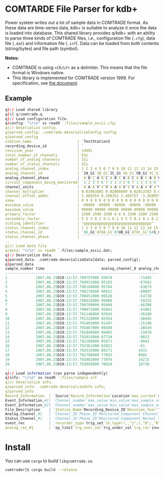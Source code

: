 # COMTARDE File Parser for kdb+

Power system writes out a lot of sample data in COMTRADE format. As these data are time-series data, kdb+ is suitable to analyze it once the data is loaded into database. This shared library provides q/kdb+ with an ability to parse three kinds of COMTRADE files, i.e., configuration file (`.cfg`), data file (`.dat`) and information file (`.inf`). Data can be loaded from both contents (string/bytes) and file path (symbol).

**Notes:**
- COMTRADE is using `<CR/LF>` as a delimiter. This means that the file format is Windows native.
- This library is implemented for COMTRADE version 1999. For specification, see [the document](http://smartgridcenter.tamu.edu/resume/pdf/comtrade91.pdf).

## Example

```q
q)// Load shared library
q)\l q/comtrade.q
q)// Load configuration file.
q)config: "\r\n" sv read0 `:files/sample_ascii.cfg;
q)// Deserialize config.
q)parsed_config: .comtrade.deserializeConfig config
q)parsed_config
station_name                     | `TestStation3
recording_device_id              | `
revision_year                    | 1999i
total_number_of_channels         | 63i
number_of_analog_channels        | 31i
number_of_status_channels        | 32i
analog_channel_index             | 1 2 3 4 5 6 7 8 9 10 11 12 13 14 15 16 17 ..
analog_channel_id                | `IA_G1`IB_G1`IC_G1`VA_G1`VB_G1`VC_G1`IA_G2..
analog_channel_phase             | `A`B`C`A`B`C`A`B`C`A`B`C`A`B`C`A`B`C`A`B`C..
circuit_component_being_monitored| `1`2`3`5`6`7`1`2`3`5`6`7`1`2`3`5`6`7`1`2`3..
channel_units                    | `A`A`A`V`V`V`A`A`A`V`V`V`A`A`A`V`V`V`A`A`A..
channel_multiplier               | 0.01983805 0.02008609 0.02013783 0.0494803..
channel_offset_adder             | 2.468354 8.588351 2.465757 -3.369059 8.144..
skew                             | 0 0 0 0 0 0 0 0 0 0 0 0 0 0 0 0 0 0 0 0 0 ..
minimum_value                    | -99999 -99999 -99999 -99999 -99999 -99999 ..
maximum_value                    | 99998 99998 99998 99998 99998 99998 99998 ..
primary_factor                   | 2500 2500 2500 6 6 6 2500 2500 2500 6 6 6 ..
secondary_factor                 | 5 5 5 0.1 0.1 0.1 5 5 5 0.1 0.1 0.1 5 5 5 ..
scaling_identifier               | "ppppppppppppppppppppppppppppppp"
status_channel_index             | 1 2 3 4 5 6 7 8 9 10 11 12 13 14 15 16 17 ..
status_channel_id                | `86_G1`87UA_G1`87UB_G1`87UC_G1`64S_G1`51_G..
status_channel_phase             | ````````````````````````````````
..
q)// Load data file
q)data: "\r\n" sv read0 `:files/sample_ascii.dat;
q)// Deserialize data.
q)parsed_data: .comtrade.deserializeData[data; parsed_config];
q)parsed_data
sample_number time                          analog_channel_0 analog_channel_1..
-----------------------------------------------------------------------------..
1             2007.06.25D19:13:57.789757000 93678            -71445          ..
2             2007.06.25D19:13:57.789931000 95165            -67662          ..
3             2007.06.25D19:13:57.790104000 95784            -63879          ..
4             2007.06.25D19:13:57.790278000 96652            -60097          ..
5             2007.06.25D19:13:57.790451000 96528            -54728          ..
6             2007.06.25D19:13:57.790625000 95660            -50335          ..
7             2007.06.25D19:13:57.790799000 95660            -46308          ..
8             2007.06.25D19:13:57.790972000 95041            -41061          ..
9             2007.06.25D19:13:57.791146000 93926            -36180          ..
10            2007.06.25D19:13:57.791320000 92934            -30445          ..
11            2007.06.25D19:13:57.791493000 91447            -25198          ..
12            2007.06.25D19:13:57.791667000 90580            -20439          ..
13            2007.06.25D19:13:57.791840000 89465            -15070          ..
14            2007.06.25D19:13:57.792014000 87730            -9823           ..
15            2007.06.25D19:13:57.792188000 85871            -4942           ..
16            2007.06.25D19:13:57.792361000 83021            -61             ..
17            2007.06.25D19:13:57.792535000 80171            4331            ..
18            2007.06.25D19:13:57.792708000 77693            8602            ..
19            2007.06.25D19:13:57.792882000 73976            14215           ..
20            2007.06.25D19:13:57.793056000 70010            18730           ..
..
q)// Load information (can parse independently)
q)info: "\r\n" sv read0 `:files/sample.inf
q)// Deserialize info.
q)parsed_info: .comtrade.deserializeInfo info;
q)parsed_info
Record_Information  | `Source`Record_Information`Location`max_current`min_cur..
Event_Information_#1| `Channel_number`max_value`min_value`max_sample_number`m..
Event_Information_#2| `Channel_number`max_value`min_value`max_sample_number`m..
File_Description    | `Station_Name`Recording_Device_ID`Revision_Year`Total_C..
Analog_Channel_#1   | `Channel_ID`Phase_ID`Monitored_Component`Channel_Units`..
Status_Channel_#1   | `Channel_ID`Phase_ID`Monitored_Component`Normal_State!(..
event_rec           | `recorder_type`trig_set`ch_type!(,,"1";(,"0";,"0";,"0";..
analog_rec_#1       | `op_limit`trg_over_val`trg_under_val`trg_roc`inverted!(..
```

# Install

You can use `cargo` to build `libqcomtrade.so`.

```bash
comtrader]$ cargo build --release
```
